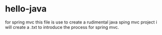 # hello-java
for spring mvc
this file is use to create a rudimental java sping mvc project
i will create a .txt to introduce the process for spring mvc.
